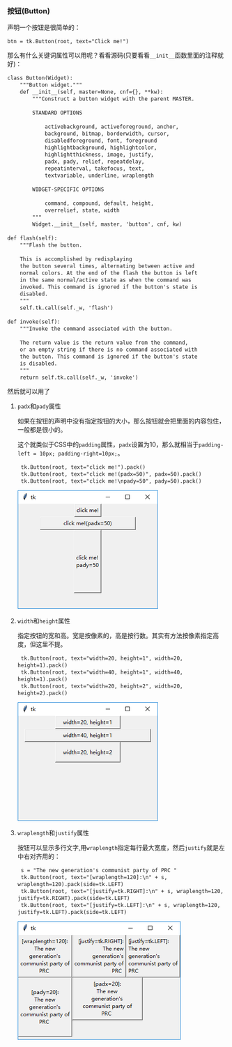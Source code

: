 ### 按钮(Button)

声明一个按钮是很简单的：

    btn = tk.Button(root, text="Click me!")
    
那么有什么关键词属性可以用呢？看看源码(只要看看`__init__`函数里面的注释就好)：

    class Button(Widget):
        """Button widget."""
        def __init__(self, master=None, cnf={}, **kw):
            """Construct a button widget with the parent MASTER.
    
            STANDARD OPTIONS
    
                activebackground, activeforeground, anchor,
                background, bitmap, borderwidth, cursor,
                disabledforeground, font, foreground
                highlightbackground, highlightcolor,
                highlightthickness, image, justify,
                padx, pady, relief, repeatdelay,
                repeatinterval, takefocus, text,
                textvariable, underline, wraplength
    
            WIDGET-SPECIFIC OPTIONS
    
                command, compound, default, height,
                overrelief, state, width
            """
            Widget.__init__(self, master, 'button', cnf, kw)
   
    def flash(self):
        """Flash the button.

        This is accomplished by redisplaying
        the button several times, alternating between active and
        normal colors. At the end of the flash the button is left
        in the same normal/active state as when the command was
        invoked. This command is ignored if the button's state is
        disabled.
        """
        self.tk.call(self._w, 'flash')

    def invoke(self):
        """Invoke the command associated with the button.

        The return value is the return value from the command,
        or an empty string if there is no command associated with
        the button. This command is ignored if the button's state
        is disabled.
        """
        return self.tk.call(self._w, 'invoke')
 
然后就可以用了

1. `padx`和`pady`属性
    
    如果在按钮的声明中没有指定按钮的大小，那么按钮就会把里面的内容包住，一般都是很小的。
    
    这个就类似于CSS中的`padding`属性，`padx`设置为10，那么就相当于`padding-left = 10px; padding-right=10px;`。
    
        tk.Button(root, text="click me!").pack()
        tk.Button(root, text="click me!(padx=50)", padx=50).pack()
        tk.Button(root, text="click me!\npady=50", pady=50).pack()
    
    ![](chapter_2_1_1.png)
    
2. `width`和`height`属性
    
    指定按钮的宽和高。宽是按像素的，高是按行数。其实有方法按像素指定高度，但这里不提。
    
        tk.Button(root, text="width=20, height=1", width=20, height=1).pack()
        tk.Button(root, text="width=40, height=1", width=40, height=1).pack()
        tk.Button(root, text="width=20, height=2", width=20, height=2).pack()
        
    ![](chapter_2_1_4.png)    

3. `wraplength`和`justify`属性
    
    按钮可以显示多行文字,用`wraplength`指定每行最大宽度，然后`justify`就是左中右对齐用的：
    
        s = "The new generation's communist party of PRC "
        tk.Button(root, text="[wraplength=120]:\n" + s, wraplength=120).pack(side=tk.LEFT)
        tk.Button(root, text="[justify=tk.RIGHT]:\n" + s, wraplength=120, justify=tk.RIGHT).pack(side=tk.LEFT)
        tk.Button(root, text="[justify=tk.LEFT]:\n" + s, wraplength=120, justify=tk.LEFT).pack(side=tk.LEFT)

    ![](chapter_2_1_5.png)
    
    
    
    
    
    
    

